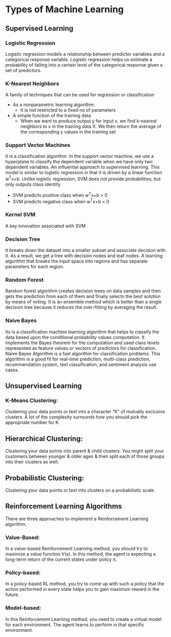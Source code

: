 # Types of Machine Learning

## Supervised Learning

### Logistic Regression
Logistic regression models a relationship between predictor variables and a categorical response variable.  Logistic regression helps us estimate a probability of falling into a certain level of the categorical response given a set of predictors.

### K-Nearest Neighbors 
A family of techniques that can be used for regression or classification
- As a nonparametric learning algorithm:
    - It is not restricted to a fixed no of parameters
- A simple function of the training data
     - When we want to produce output y for input x, we find k-nearest neighbors to x in the training data X. We then return the average of the corresponding y values in the training set

### Support Vector Machines
It is a classification algorithm. In the support vector machine, we use a hyperplane to classify the dependent variable when we have only two dependent variables.
An influential approach to supervised learning. This model is similar to logistic regression in that it is driven by a linear function w<sup>T</sup>x+b.
Unlike logistic regression, SVM does not provide probabilities, but only outputs class identity
 - SVM predicts positive class when w<sup>T</sup>x+b > 0
 - SVM predicts negative class when w<sup>T</sup>x+b < 0

### Kernel SVM
A key innovation associated with SVM 

### Decision Tree
It breaks down the dataset into a smaller subset and associate decision with it. As a result, we get a tree with decision nodes and leaf nodes. A learning algorithm that breaks the input space into regions and has separate parameters for each region.

### Random Forest
Random forest algorithm creates decision trees on data samples and then gets the prediction from each of them and finally selects the best solution by means of voting. It is an ensemble method which is better than a single decision tree because it reduces the over-fitting by averaging the result.

 ### Naive Bayes
Its is a classification machine learning algorithm that helps to classify the data based upon the conditional probability values computation. It implements the Bayes theorem for the computation and used class levels represented as feature values or vectors of predictors for classification. Naive Bayes Algorithm is a fast algorithm for classification problems. This algorithm is a good fit for real-time prediction, multi-class prediction, recommendation system, text classification, and sentiment analysis use cases. 

## Unsupervised Learning

### K-Means Clustering:
Clustering your data points or text into a character “K” of mutually exclusive clusters. A lot of the complexity surrounds how you should pick the appropriate number for K.

## Hierarchical Clustering:
Clustering your data points into parent & child clusters. You might split your customers between younger & older ages & then split each of those groups into their clusters as well.

## Probabilistic Clustering:
Clustering your data points or text into clusters on a probabilistic scale.

## Reinforcement Learning Algorithms
There are three approaches to implement a Reinforcement Learning algorithm.

### Value-Based:
In a value-based Reinforcement Learning method, you should try to maximize a value function V(s). In this method, the agent is expecting a long-term return of the current states under policy π.

### Policy-based:
In a policy-based RL method, you try to come up with such a policy that the action performed in every state helps you to gain maximum reward in the future.

### Model-based:
In this Reinforcement Learning method, you need to create a virtual model for each environment. The agent learns to perform in that specific environment.
